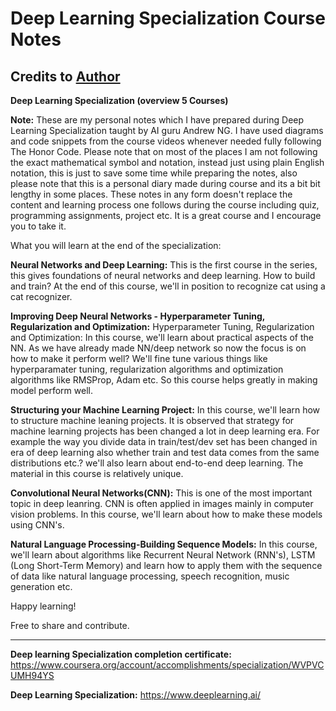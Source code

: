 # Deep Learning Specialization Course Notes

## Credits to [Author](http://pradeeppant.com)

**Deep Learning Specialization (overview 5 Courses)**

**Note:** These are my personal notes which I have prepared during Deep Learning Specialization taught by AI guru Andrew NG. I have used diagrams and code snippets from the course videos whenever needed fully following The Honor Code. Please note that on most of the places I am not following the exact mathematical symbol and notation, instead just using plain English notation, this is just to save some time while preparing the notes, also please note that this is a personal diary made during course and its a bit bit lengthy in some places. These notes in any form doesn't replace the content and learning process one follows during the course including quiz, programming assignments, project etc. It is a great course and I encourage you to take it.

What you will learn at the end of the specialization:

**Neural Networks and Deep Learning:** 
This is the first course in the series, this gives foundations of neural networks and deep learning. How to build and train? At the end of this course, we'll in position to recognize cat using a cat recognizer.

**Improving Deep Neural Networks - Hyperparameter Tuning, Regularization and Optimization:**
 Hyperparameter Tuning, Regularization and Optimization: In this course, we'll learn about practical aspects of the NN. As we have already made NN/deep network so now the focus is on how to make it perform well? We'll fine tune various things like hyperparamater tuning, regularization algorithms and optimization algorithms like RMSProp, Adam etc. So this course helps greatly in making model perform well.

**Structuring your Machine Learning Project:**
In this course, we'll learn how to structure machine leaning projects. It is observed that strategy for machine learning projects has been changed a lot in deep learning era. For example the way you divide data in train/test/dev set has been changed in era of deep learning also whether train and test data comes from the same distributions etc.? we'll also learn about end-to-end deep learning. The material in this course is relatively unique. 

**Convolutional Neural Networks(CNN):**
This is one of the most important topic in deep leanring. CNN is often applied in images mainly in computer vision problems. In this course, we'll learn about how to make these models using CNN's.

**Natural Language Processing-Building Sequence Models:**
In this course, we'll learn about algorithms like Recurrent Neural Network (RNN's), LSTM (Long Short-Term Memory) and learn how to apply them with the sequence of data like natural language processing, speech recognition, music generation etc.



Happy learning!

Free to share and contribute.

*************************************************************************************************************************************

**Deep learning Specialization completion certificate:** https://www.coursera.org/account/accomplishments/specialization/WVPVCUMH94YS

**Deep Learning Specialization:** https://www.deeplearning.ai/
